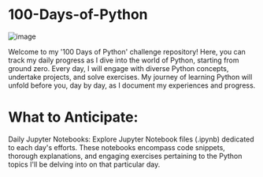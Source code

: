 # 100-Days-of-Python

![image](https://github.com/Tanwar-12/100-Days-of-Python-/assets/110081008/4726afc2-614f-408c-af89-a82f19e1ab41)

Welcome to my '100 Days of Python' challenge repository! Here, you can track my daily progress as I dive into the world of Python, starting from ground zero. Every day, I will engage with diverse Python concepts, undertake projects, and solve exercises. My journey of learning Python will unfold before you, day by day, as I document my experiences and progress.

# What to Anticipate:

Daily Jupyter Notebooks: Explore Jupyter Notebook files (.ipynb) dedicated to each day's efforts. These notebooks encompass code snippets, thorough explanations, and engaging exercises pertaining to the Python topics I'll be delving into on that particular day.
